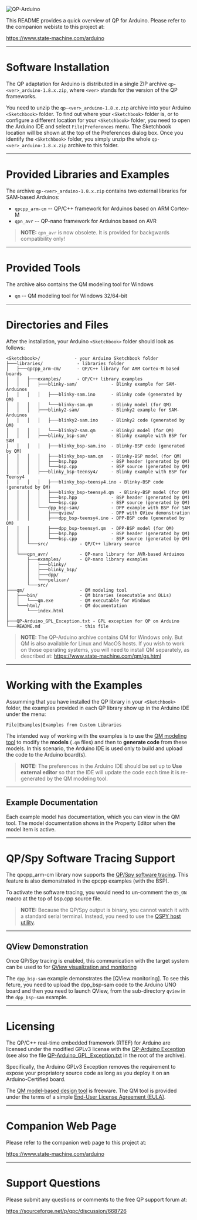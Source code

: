 ![QP-Arduino](https://www.state-machine.com/img/logo_qp-arduino.png)

This README provides a quick overview of QP for Arduino.
Please refer to the companion webiste to this project at:

https://www.state-machine.com/arduino

----
# Software Installation

The QP adaptation for Arduino is distributed in a single ZIP
archive `qp-<ver>_arduino-1.8.x.zip`, where `<ver>` stands for
the version of the QP frameworks.

You need to unzip the `qp-<ver>_arduino-1.8.x.zip` archive into your
Arduino `<Sketchbook>` folder. To find out where your `<Sketchbook>` folder
is, or to configure a different location for your `<Sketchbook>` folder,
you need to open the Arduino IDE and select `File|Preferences` menu.
The Sketchbook location will be shown at the top of the Preferences
dialog box. Once you identify the `<Sketchbook>` folder, you simply unzip
the whole `qp-<ver>_arduino-1.8.x.zip` archive to this folder.

----
# Provided Libraries and Examples

The archive `qp-<ver>_arduino-1.8.x.zip` contains two external libraries
for SAM-based Arduinos:

- `qpcpp_arm-cm` -- QP/C++ framework for Arduinos based on ARM Cortex-M
- `qpn_avr`   -- QP-nano framework for Arduinos based on AVR
                 
> **NOTE:** `qpn_avr` is now obsolete. It is provided for backgwards compatibility only!
 
----
# Provided Tools

The archive also contains the QM modeling tool for Windows

- `qm`        -- QM modeling tool for Windows 32/64-bit

----
# Directories and Files

After the installation, your Arduino `<Sketchbook>` folder should look
as follows:

    <Sketchbook>/             - your Arduino Sketchbook folder
    ├───libraries/             - libraries folder
    │   ├───qpcpp_arm-cm/      - QP/C++ library for ARM Cortex-M based boards
    │   │   ├───examples/      - QP/C++ library examples
    │   │   │   ├───blinky-sam/             - Blinky example for SAM-Arduinos
    │   │   │   │   ├───blinky-sam.ino      - Blinky code (generated by QM)
    │   │   │   │   └───blinky-sam.qm       - Blinky model (for QM)
    │   │   │   ├───blinky2-sam/            - Blinky2 example for SAM-Arduinos
    │   │   │   │   ├───blinky2-sam.ino     - Blinky2 code (generated by QM)
    │   │   │   │   └───blinky2-sam.qm      - Blinky2 model (for QM)
    │   │   │   ├───blinky_bsp-sam/         - Blinky example with BSP for SAM
    │   │   │   │   ├───blinky_bsp-sam.ino  - Blinky-BSP code (generated by QM)
    │   │   │   │   ├───blinky_bsp-sam.qm   - Blinky-BSP model (for QM)
    │   │   │   │   ├───bsp.hpp             - BSP header (generated by QM) 
    │   │   │   │   └───bsp.cpp             - BSP source (generated by QM) 
    │   │   │   ├───blinky_bsp-teensy4/     - Blinky example with BSP for Teensy4
    │   │   │   │   ├───blinky_bsp-teensy4.ino - Blinky-BSP code (generated by QM)
    │   │   │   │   ├───blinky_bsp-teensy4.qm  - Blinky-BSP model (for QM)
    │   │   │   │   ├───bsp.hpp             - BSP header (generated by QM) 
    │   │   │   │   └───bsp.cpp             - BSP source (generated by QM) 
    │   │   │   └───dpp_bsp-sam/            - DPP example with BSP for SAM
    │   │   │       ├───qview/              - DPP with QView demonstration
    │   │   │       ├───dpp_bsp-teensy4.ino - DPP-BSP code (generated by QM)
    │   │   │       ├───dpp_bsp-teensy4.qm  - DPP-BSP model (for QM)
    │   │   │       ├───bsp.hpp             - BSP header (generated by QM) 
    │   │   │       └───bsp.cpp             - BSP source (generated by QM) 
    │   │   └───src/            - QP/C++ library source
    │   │       
    │   └───qpn_avr/            - QP-nano library for AVR-based Arduinos
    │       ├───examples/       - QP-nano library examples  
    │       │   ├───blinky/
    │       │   ├───blinky_bsp/
    │       │   ├───dpp/
    │       │   └───pelican/
    │       └───src/
    ├───qm/                     - QM modeling tool
    │   ├───bin/                - QM binaries (executable and DLLs)
    │   │   └───qm.exe          - QM executable for Windows 
    │   └───html/               - QM documentation
    │       └───index.html
    │
    ├───QP-Arduino_GPL_Exception.txt - GPL exception for QP on Arduino
    └───README.md               - this file    


> **NOTE:** The QP-Arduino archive contains QM for Windows only. But QM is also
available for Linux and MacOS hosts. If you wish to work on those operating
systems, you will need to install QM separately, as described at:
https://www.state-machine.com/qm/gs.html 


----
# Working with the Examples

Assumming that you have installed the QP library in your `<Sketchbook>`
folder, the examples provided in each QP library show up in the Arduino
IDE under the menu:

`File|Examples|Examples from Custom Libraries`

The intended way of working with the examples is to use the
[QM modeling tool](https://www.state-machine.com/products/qm/) to modify
the **models** (`.qm` files) and then to **generate code** from these
models. In this scenario, the Arduino IDE is used only to build and
upload the code to the Arduino board(s).

> **NOTE:** The preferences in the Arduino IDE should be set up to
**Use external editor** so that the IDE will update the code each time
it is re-generated by the QM modeling tool.


----
## Example Documentation

Each example model has documentation, which you can view in the QM tool.
The model documentation shows in the Property Editor when the model item
is active.

----
# QP/Spy Software Tracing Support

The qpcpp_arm-cm library now supports the
[QP/Spy software tracing](https://www.state-machine.com/software-tracing).
This feature is also demonstrated in the qpcpp examples (with the BSP).

To activate the software tracing, you would need to un-comment the `QS_ON`
macro at the top of bsp.cpp source file.

> **NOTE:** Because the QP/Spy output is binary, you cannot watch it
with a standard serial terminal. Instead, you need to use the
[QSPY host utility](https://www.state-machine.com/qtools/qspy.html). 

----
## QView Demonstration
Once QP/Spy tracing is enabled, this communication with the target system
can be used to for
[QView visualization and monitoring](https://www.state-machine.com/qtools/qview.html)

The `dpp_bsp-sam` example demonstrates the [QView monitoring]. To see this
feture, you need to upload the dpp_bsp-sam code to the Arduino UNO board and
then you need to launch QView, from the sub-directory `qview` in the
`dpp_bsp-sam` example.


----
# Licensing

The QP/C++ real-time embedded framework (RTEF) for Arduino are licensed
under the modified GPLv3 license with the
[QP-Arduino Exception](https://www.state-machine.com/licenses/QP-Arduino_GPL_Exception.txt)
(see also the file [QP-Arduino_GPL_Exception.txt](./QP-Arduino_GPL_Exception.txt)
in the root of the archive).

Specifically, the Arduino GPLv3 Exception removes the requirement to expose your
propriatory source code as long as you deploy it on an Arduino-Certified
board.

The [QM model-based design tool](https://www.state-machine.com/qm/) is freeware.
The QM tool is provided under the terms of a simple
[End-User License Agreement (EULA)](https://www.state-machine.com/qm/license.html).


----
# Companion Web Page

Please refer to the companion web page to this project at:

https://www.state-machine.com/arduino


----
# Support Questions

Please submit any questions or comments to the free QP support forum at:

https://sourceforge.net/p/qpc/discussion/668726

